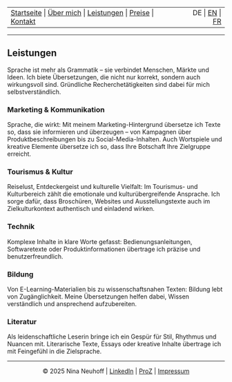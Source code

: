 <!-- Header -->
<table width="100%">
<tr>
<td align="left">
<a href="index.html">Startseite</a> |
<a href="about.html">Über mich</a> |
<a href="services.html">Leistungen</a> |
<a href="pricing.html">Preise</a> |
<a href="contact.html">Kontakt</a>
</td>
<td align="right">
DE | <a href="../en/index.html">EN</a> | <a href="../fr/index.html">FR</a>
</td>
</tr>
</table>
<hr>

## Leistungen

Sprache ist mehr als Grammatik – sie verbindet Menschen, Märkte und Ideen. Ich biete Übersetzungen, die nicht nur korrekt, sondern auch wirkungsvoll sind. Gründliche Recherchetätigkeiten sind dabei für mich selbstverständlich.

### Marketing & Kommunikation
Sprache, die wirkt: Mit meinem Marketing-Hintergrund übersetze ich Texte so, dass sie informieren und überzeugen – von Kampagnen über Produktbeschreibungen bis zu Social-Media-Inhalten. Auch Wortspiele und kreative Elemente übersetze ich so, dass Ihre Botschaft Ihre Zielgruppe erreicht.

### Tourismus & Kultur
Reiselust, Entdeckergeist und kulturelle Vielfalt: Im Tourismus- und Kulturbereich zählt die emotionale und kulturübergreifende Ansprache. Ich sorge dafür, dass Broschüren, Websites und Ausstellungstexte auch im Zielkulturkontext authentisch und einladend wirken.

### Technik
Komplexe Inhalte in klare Worte gefasst: Bedienungsanleitungen, Softwaretexte oder Produktinformationen übertrage ich präzise und benutzerfreundlich.

### Bildung
Von E-Learning-Materialien bis zu wissenschaftsnahen Texten: Bildung lebt von Zugänglichkeit. Meine Übersetzungen helfen dabei, Wissen verständlich und ansprechend aufzubereiten.

### Literatur
Als leidenschaftliche Leserin bringe ich ein Gespür für Stil, Rhythmus und Nuancen mit. Literarische Texte, Essays oder kreative Inhalte übertrage ich mit Feingefühl in die Zielsprache.

<!-- Footer -->
<hr>
<p align="center">
&copy; 2025 Nina Neuhoff | <a href="http://www.linkedin.com/in/nina-neuhoff-32b162283">LinkedIn</a> | <a href="https://www.proz.com/translator/4180778">ProZ</a> | <a href="impressum.html">Impressum</a>
</p>
